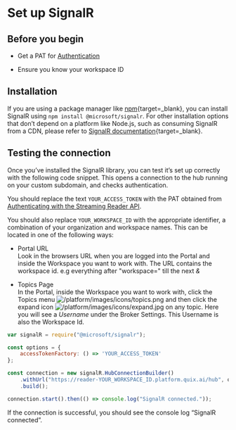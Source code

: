 # Set up SignalR

## Before you begin

  - Get a PAT for
    [Authentication](authenticate.md)

  - Ensure you know your workspace ID

## Installation

If you are using a package manager like [npm](https://www.npmjs.com/){target=_blank},
you can install SignalR using `npm install @microsoft/signalr`. For
other installation options that don’t depend on a platform like Node.js,
such as consuming SignalR from a CDN, please refer to [SignalR
documentation](https://docs.microsoft.com/en-us/aspnet/core/signalr/javascript-client?view=aspnetcore-3.1){target=_blank}.

## Testing the connection

Once you’ve installed the SignalR library, you can test it’s set up
correctly with the following code snippet. This opens a connection to
the hub running on your custom subdomain, and checks authentication.

You should replace the text `YOUR_ACCESS_TOKEN` with the PAT obtained
from [Authenticating with the Streaming Reader
API](authenticate.md).

You should also replace `YOUR_WORKSPACE_ID` with the appropriate
identifier, a combination of your organization and workspace names.
This can be located in one of the following ways:

- Portal URL  
  Look in the browsers URL when you are logged into the Portal and
  inside the Workspace you want to work with. The URL contains the
  workspace id. e.g everything after "workspace=" till the next *&*

- Topics Page  
  In the Portal, inside the Workspace you want to work with, click the
  Topics menu
  ![/platform/images/icons/topics.png](/platform/images/icons/topics.png) and then
  click the expand icon
  ![/platform/images/icons/expand.jpg](/platform/images/icons/expand.jpg) on any
  topic. Here you will see a *Username* under the Broker Settings.
    This Username is also the Workspace Id.



``` javascript
var signalR = require("@microsoft/signalr");

const options = {
    accessTokenFactory: () => 'YOUR_ACCESS_TOKEN'
};

const connection = new signalR.HubConnectionBuilder()
    .withUrl("https://reader-YOUR_WORKSPACE_ID.platform.quix.ai/hub", options)
    .build();

connection.start().then(() => console.log("SignalR connected."));
```

If the connection is successful, you should see the console log “SignalR
connected”.
